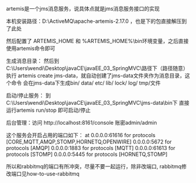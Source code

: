 artemis是一个jms消息服务，说具体点就是jms消息服务接口的实现

本机安装路径：D:\ActiveMQ\apache-artemis-2.17.0
，也是下的包直接解压到了此处

然后配置了 ARTEMIS_HOME 和 %ARTEMIS_HOME%\bin环境变量，之后直接使用artemis命令即可

生成消息目录：
然后到C:\Users\wendi\Desktop\javaCE\javaEE_03_SpringMVC\路径下（路径随意）执行
artemis create jms-data，就自动创建了jms-data文件夹作为消息目录，这个命令
会在jms-data下生成bin/ data/ etc/ lib/ lock/ log/ tmp/文件

启动/停止服务：
到C:\Users\wendi\Desktop\javaCE\javaEE_03_SpringMVC\jms-data\bin下
直接运行artemis run/stop 即可启动/停止

后台管理：访问 http://localhost:8161/console 账密admin/admin

这个服务会开启占用的端口如下：
at 0.0.0.0:61616 for protocols [CORE,MQTT,AMQP,STOMP,HORNETQ,OPENWIRE]
0.0.0.0:5672 for protocols [AMQP]
0.0.0.0:1883 for protocols [MQTT]
0.0.0.0:61613 for protocols [STOMP]
0.0.0.0:5445 for protocols [HORNETQ,STOMP]

所以和rabbitmq的端口有所冲突，尽量不要一起运行，除非改端口, rabbitmq修改端口见how-to-use-rabbitmq



